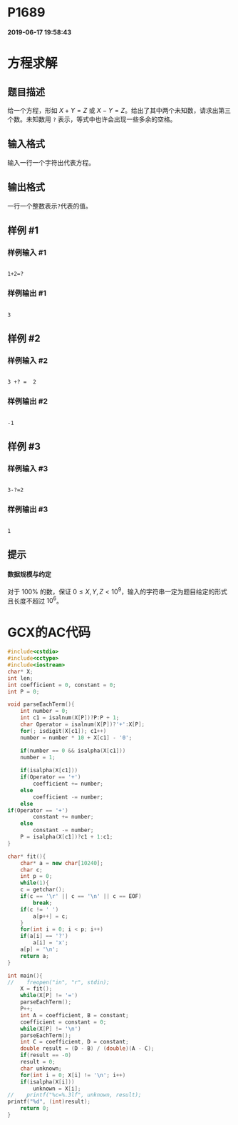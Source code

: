 
# P1689

**2019-06-17 19:58:43**
    
# 方程求解

## 题目描述

给一个方程，形如 $X+Y=Z$ 或 $X-Y=Z$。给出了其中两个未知数，请求出第三个数。未知数用 `?` 表示，等式中也许会出现一些多余的空格。

## 输入格式

输入一行一个字符出代表方程。

## 输出格式

一行一个整数表示`?`代表的值。

## 样例 #1

### 样例输入 #1

```
1+2=?
```

### 样例输出 #1

```
3
```

## 样例 #2

### 样例输入 #2

```
3 +? =  2
```

### 样例输出 #2

```
-1
```

## 样例 #3

### 样例输入 #3

```
3-?=2
```

### 样例输出 #3

```
1
```

## 提示

#### 数据规模与约定

对于 $100\%$ 的数，保证 $0\le X,Y,Z\lt10^9$，输入的字符串一定为题目给定的形式且长度不超过 $10^6$。

# GCX的AC代码
```cpp
#include<cstdio>
#include<cctype>
#include<iostream>
char* X;
int len;
int coefficient = 0, constant = 0;
int P = 0;

void parseEachTerm(){
    int number = 0;
    int c1 = isalnum(X[P])?P:P + 1;
    char Operator = isalnum(X[P])?'+':X[P];
    for(; isdigit(X[c1]); c1++)
	number = number * 10 + X[c1] - '0';

    if(number == 0 && isalpha(X[c1]))
	number = 1;
    
    if(isalpha(X[c1]))
	if(Operator == '+')
	    coefficient += number;
	else
	    coefficient -= number;
    else
if(Operator == '+')
	    constant += number;
	else
	    constant -= number;
    P = isalpha(X[c1])?c1 + 1:c1;
}

char* fit(){
    char* a = new char[10240];
    char c;
    int p = 0;
    while(1){
	c = getchar();
	if(c == '\r' || c == '\n' || c == EOF)
	    break;
	if(c != ' ')
	    a[p++] = c;
    }
    for(int i = 0; i < p; i++)
	if(a[i] == '?')
	    a[i] = 'x';
    a[p] = '\n';
    return a;
}

int main(){
//    freopen("in", "r", stdin);
    X = fit();
    while(X[P] != '=')
	parseEachTerm();
    P++;
    int A = coefficient, B = constant;
    coefficient = constant = 0;
    while(X[P] != '\n')
	parseEachTerm();
    int C = coefficient, D = constant;
    double result = (D - B) / (double)(A - C);
    if(result == -0)
	result = 0;
    char unknown;
    for(int i = 0; X[i] != '\n'; i++)
	if(isalpha(X[i]))
	    unknown = X[i];
//    printf("%c=%.3lf", unknown, result);
printf("%d", (int)result);
    return 0;
}

```

